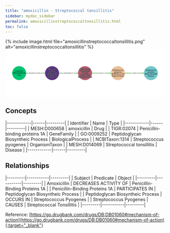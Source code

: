 ```yaml
---
title: "amoxicillin - Streptococcal tonsillitis"
sidebar: mydoc_sidebar
permalink: amoxicillinstreptococcaltonsillitis.html
toc: false 
---
```


{% include image.html file="amoxicillinstreptococcaltonsillitis.png" alt="amoxicillinstreptococcaltonsillitis" %}![Path Visualization](/images/amoxicillinstreptococcaltonsillitis.png)

## Concepts

|------------|------|---------|
| Identifier | Name | Type    |
|------------|------|---------|
| MESH:D000658 | amoxicillin | Drug |
| TIGR:02074 | Penicillin-binding proteins 1A | GeneFamily |
| GO:0009252 | Peptidoglycan Biosyntheic Process | BiologicalProcess |
| NCBITaxon:1314 | Streptococcus pyogenes | OrganismTaxon |
| MESH:D014069 | Streptococcal tonsillitis | Disease |
|------------|------|---------|

## Relationships

|---------|-----------|---------|
| Subject | Predicate | Object  |
|---------|-----------|---------|
| Amoxicillin | DECREASES ACTIVITY OF | Penicillin-Binding Proteins 1A |
| Penicillin-Binding Proteins 1A | PARTICIPATES IN | Peptidoglycan Biosyntheic Process |
| Peptidoglycan Biosyntheic Process | OCCURS IN | Streptococcus Pyogenes |
| Streptococcus Pyogenes | CAUSES | Streptococcal Tonsillitis |
|---------|-----------|---------|

Reference: [https://go.drugbank.com/drugs/DB:DB01060#mechanism-of-action](https://go.drugbank.com/drugs/DB:DB01060#mechanism-of-action){:target="_blank"}